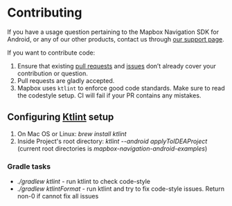 # Contributing

If you have a usage question pertaining to the Mapbox Navigation SDK for Android, or any of our other products, contact us through [our support page](https://www.mapbox.com/contact/).

If you want to contribute code:

1. Ensure that existing [pull requests](https://github.com/mapbox/mapbox-navigation-android-examples/pulls) and [issues](https://github.com/mapbox/mapbox-navigation-android-examples/issues) don’t already cover your contribution or question.
2. Pull requests are gladly accepted.
3. Mapbox uses `ktlint` to enforce good code standards. Make sure to read the codestyle setup. CI will fail if your PR contains any mistakes.

## Configuring [Ktlint](https://github.com/pinterest/ktlint) setup

1. On Mac OS or Linux: _brew install ktlint_
2. Inside Project's root directory: _ktlint --android applyToIDEAProject_
(current root directories is _mapbox-navigation-android-examples_)

### Gradle tasks
- _./gradlew ktlint_ - run ktlint to check code-style
- _./gradlew ktlintFormat_ - run ktlint and try to fix code-style issues. Return non-0 if cannot fix all issues